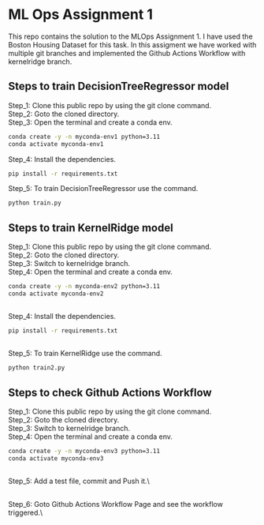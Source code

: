 # ML Ops Assignment 1 
This repo contains the solution to the MLOps Assignment 1. I have used the Boston Housing Dataset for this task.
In this assigment we have worked with multiple git branches and implemented the Github Actions Workflow with kernelridge branch.

## Steps to train DecisionTreeRegressor model

Step_1: Clone this public repo by using the git clone command.\
Step_2: Goto the cloned directory.\
Step_3: Open the terminal and create a conda env.
```bash
conda create -y -n myconda-env1 python=3.11
conda activate myconda-env1
```
Step_4: Install the dependencies.
```bash
pip install -r requirements.txt
```
Step_5: To train DecisionTreeRegressor use the command.
```bash
python train.py
```


## Steps to train KernelRidge model

Step_1: Clone this public repo by using the git clone command.\
Step_2: Goto the cloned directory.\
Step_3: Switch to kernelridge branch.\
Step_4: Open the terminal and create a conda env.
```bash
conda create -y -n myconda-env2 python=3.11
conda activate myconda-env2
```
##
Step_4: Install the dependencies.
```bash
pip install -r requirements.txt
```
##
Step_5: To train KernelRidge use the command.
```bash
python train2.py
```

## Steps to check Github Actions Workflow

Step_1: Clone this public repo by using the git clone command.\
Step_2: Goto the cloned directory.\
Step_3: Switch to kernelridge branch.\
Step_4: Open the terminal and create a conda env.
```bash
conda create -y -n myconda-env3 python=3.11
conda activate myconda-env3
```
##
Step_5: Add a test file, commit and Push it.\
##
Step_6: Goto Github Actions Workflow Page and see the workflow triggered.\
